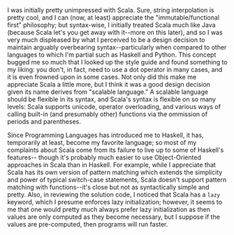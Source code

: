I was initially pretty unimpressed with Scala. Sure, string interpolation is pretty cool,
and I can (now, at least) appreciate the "immutable/functional first" philosophy; but syntax-wise, I initially treated Scala much like Java
(because Scala let's you get away with it--more on this later), and so I was very much displeased by what I perceived to be a design decision
to maintain arguably overbearing syntax--particularly when compared to other languages to which I'm partial such as Haskell and Python.
This concept bugged me so much that I looked up the style guide and found something to my liking:
you don't, in fact, need to use a dot operator in many cases, and it is even frowned upon in some cases.
Not only did this make me appreciate Scala a little more, but I think it was a good design decision given its name derives from "scalable language."
A scalable language should be flexible in its syntax, and Scala's syntax is flexible on so many levels:
Scala supports unicode, operator overloading, and various ways of calling built-in (and presumably other) functions
via the ommission of periods and parentheses.

Since Programming Languages has introduced me to Haskell, it has, temporarily at least, become my favorite language;
so most of my complaints about Scala come from its failure to live up to some of Haskell's features--
though it's probably much easier to use Object-Oriented approaches in Scala than in Haskell.
For example, while I appreciate that Scala has its own version of pattern matching which extends the simplicity and power of typical switch-case statements,
Scala doesn't support pattern matching with functions--it's close but not as syntactically simple and pretty.
Also, in reviewing the solution code, I noticed that Scala has a `lazy` keyword, which I presume enforces lazy initialization; however,
it seems to me that one would pretty much always prefer lazy initialization as then values are only computed as they become necessary,
but I suppose if the values are pre-computed, then programs will run faster.